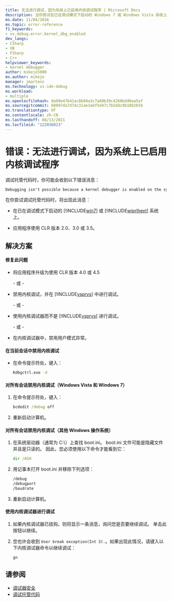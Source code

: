 ```yaml
---
title: 无法进行调试，因为系统上已启用内核调试程序 | Microsoft Docs
description: 当你尝试在已在调试模式下启动的 Windows 7 或 Windows Vista 系统上调试托管代码时，如果应用程序使用 CLR 版本 CLR 2.0、3.0 或 3.5，则会出现此消息。
ms.date: 11/04/2016
ms.topic: error-reference
f1_keywords:
- vs.debug.error.kernel_dbg_enabled
dev_langs:
- CSharp
- VB
- FSharp
- C++
helpviewer_keywords:
- kernel debugger
author: mikejo5000
ms.author: mikejo
manager: jmartens
ms.technology: vs-ide-debug
ms.workload:
- multiple
ms.openlocfilehash: 8a09e47641ac8b94a3c7a60b39c4260bdd6ea5af
ms.sourcegitcommit: 68897da7d74c31ae1ebf5d47c7b5ddc9b108265b
ms.translationtype: HT
ms.contentlocale: zh-CN
ms.lasthandoff: 08/13/2021
ms.locfileid: "122036023"
---
```

# <a name="error-debugging-isn39t-possible-because-a-kernel-debugger-is-enabled-on-the-system"></a>错误：无法进行调试，因为系统上已启用内核调试程序
调试托管代码时，你可能会收到以下错误消息：

```cmd
Debugging isn't possible because a kernel debugger is enabled on the system
```

 在你尝试调试托管代码时，将出现此消息：

- 在已在调试模式下启动的 [!INCLUDE[win7](../debugger/includes/win7_md.md)] 或 [!INCLUDE[wiprlhext](../debugger/includes/wiprlhext_md.md)] 系统上。

- 应用程序使用 CLR 版本 2.0、3.0 或 3.5。

## <a name="solution"></a>解决方案

#### <a name="to-fix-this-problem"></a>修复此问题

- 将应用程序升级为使用 CLR 版本 4.0 或 4.5

   \- 或 -

- 禁用内核调试，并在 [!INCLUDE[vsprvs](../code-quality/includes/vsprvs_md.md)] 中进行调试。

   \- 或 -

- 使用内核调试器而不是 [!INCLUDE[vsprvs](../code-quality/includes/vsprvs_md.md)] 进行调试。

   \- 或 -

- 在内核调试器中，禁用用户模式异常。

#### <a name="to-disable-kernel-debugging-in-the-current-session"></a>在当前会话中禁用内核调试

- 在命令提示符处，键入：

    ```cmd
    Kdbgctrl.exe -d
    ```

#### <a name="to-disable-kernel-debugging-for-all-sessions-windows-vista-and-windows-7"></a>对所有会话禁用内核调试（Windows Vista 和 Windows 7）

1. 在命令提示符处，键入：

    ```cmd
    bcdedit /debug off
    ```

2. 重新启动计算机。

#### <a name="to-disable-kernel-debugging-for-all-sessions-other-windows-operating-systems"></a>对所有会话禁用内核调试（其他 Windows 操作系统）

1. 在系统驱动器（通常为 C:\\）上查找 boot.ini。 boot.ini 文件可能是隐藏文件并且是只读的。 因此，您必须使用以下命令才能看到它：

    ```cmd
    dir /ASH
    ```

2. 用记事本打开 boot.ini 并移除下列选项：

    ```cmd
    /debug
    /debugport
    /baudrate
    ```

3. 重新启动计算机。

#### <a name="to-debug-with-the-kernel-debugger"></a>使用内核调试器进行调试

1. 如果内核调试器已挂钩，则将显示一条消息，询问您是否要继续调试。 单击此按钮以继续。

2. 您也许会收到 `User break exception(Int 3).`。如果出现此情况，请键入以下内核调试器命令以继续调试：

     `gn`

## <a name="see-also"></a>请参阅
- [调试器安全](../debugger/debugger-security.md)
- [调试托管代码](../debugger/debugging-managed-code.md)

